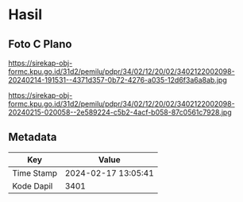 # Hasil

## Foto C Plano

https://sirekap-obj-formc.kpu.go.id/31d2/pemilu/pdpr/34/02/12/20/02/3402122002098-20240214-191531--4371d357-0b72-4276-a035-12d6f3a6a8ab.jpg

https://sirekap-obj-formc.kpu.go.id/31d2/pemilu/pdpr/34/02/12/20/02/3402122002098-20240215-020058--2e589224-c5b2-4acf-b058-87c0561c7928.jpg


## Metadata

| Key        | Value               |
| ---------- | ------------------- |
| Time Stamp | 2024-02-17 13:05:41 |
| Kode Dapil | 3401                |



